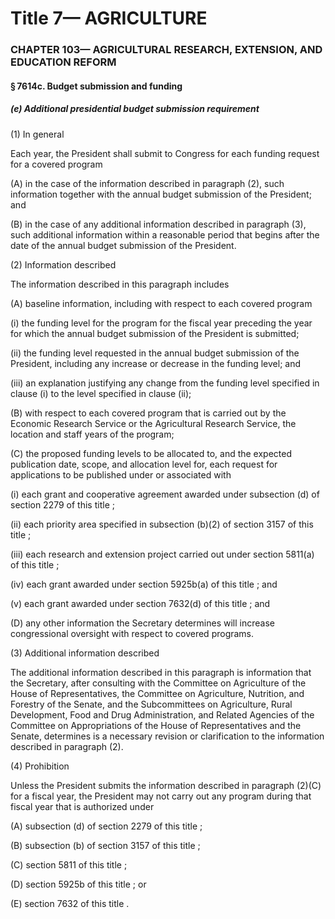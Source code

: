 
# Title 7— AGRICULTURE
### CHAPTER 103— AGRICULTURAL RESEARCH, EXTENSION, AND EDUCATION REFORM
#### § 7614c. Budget submission and funding
##### (e) Additional presidential budget submission requirement

(1) In general

Each year, the President shall submit to Congress for each funding request for a covered program

(A) in the case of the information described in paragraph (2), such information together with the annual budget submission of the President; and

(B) in the case of any additional information described in paragraph (3), such additional information within a reasonable period that begins after the date of the annual budget submission of the President.

(2) Information described

The information described in this paragraph includes

(A) baseline information, including with respect to each covered program

(i) the funding level for the program for the fiscal year preceding the year for which the annual budget submission of the President is submitted;

(ii) the funding level requested in the annual budget submission of the President, including any increase or decrease in the funding level; and

(iii) an explanation justifying any change from the funding level specified in clause (i) to the level specified in clause (ii);

(B) with respect to each covered program that is carried out by the Economic Research Service or the Agricultural Research Service, the location and staff years of the program;

(C) the proposed funding levels to be allocated to, and the expected publication date, scope, and allocation level for, each request for applications to be published under or associated with

(i) each grant and cooperative agreement awarded under subsection (d) of section 2279 of this title ;

(ii) each priority area specified in subsection (b)(2) of section 3157 of this title ;

(iii) each research and extension project carried out under section 5811(a) of this title ;

(iv) each grant awarded under section 5925b(a) of this title ; and

(v) each grant awarded under section 7632(d) of this title ; and

(D) any other information the Secretary determines will increase congressional oversight with respect to covered programs.

(3) Additional information described

The additional information described in this paragraph is information that the Secretary, after consulting with the Committee on Agriculture of the House of Representatives, the Committee on Agriculture, Nutrition, and Forestry of the Senate, and the Subcommittees on Agriculture, Rural Development, Food and Drug Administration, and Related Agencies of the Committee on Appropriations of the House of Representatives and the Senate, determines is a necessary revision or clarification to the information described in paragraph (2).

(4) Prohibition

Unless the President submits the information described in paragraph (2)(C) for a fiscal year, the President may not carry out any program during that fiscal year that is authorized under

(A) subsection (d) of section 2279 of this title ;

(B) subsection (b) of section 3157 of this title ;

(C) section 5811 of this title ;

(D) section 5925b of this title ; or

(E) section 7632 of this title .
